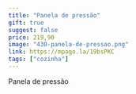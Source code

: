 ```yaml
---
title: "Panela de pressão"
gift: true
suggest: false
price: 219,90
image: "430-panela-de-pressao.png"
link: https://mpago.la/19bsPKC
tags: ["cozinha"]
---
```


Panela de pressão
